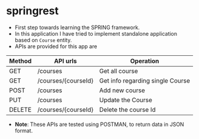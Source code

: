 # springrest
- First step towards learning the SPRING framework. 
- In this application I have tried to implement standalone application based on `Course` entity.  
- APIs are provided for this app are 

|Method|API urls|Operation|
|------|--------|---------|
| GET  |/courses|Get all course|
| GET  |/courses/{courseId}|Get info regarding single Course|
| POST |/courses|Add new course|
| PUT  |/courses|Update the Course|
| DELETE|/courses/{courseId}|Delete the course Id|

- **Note**: These APIs are tested using POSTMAN, to return data in JSON format.
